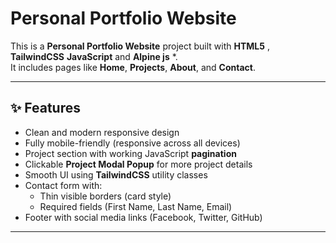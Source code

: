 # Personal Portfolio Website

This is a **Personal Portfolio Website** project built with **HTML5** , **TailwindCSS** **JavaScript** and **Alpine js** *.  
It includes pages like **Home**, **Projects**, **About**, and **Contact**.

---

## ✨ Features

- Clean and modern responsive design
- Fully mobile-friendly (responsive across all devices)
- Project section with working JavaScript **pagination**
- Clickable **Project Modal Popup** for more project details
- Smooth UI using **TailwindCSS** utility classes
- Contact form with:
  - Thin visible borders (card style)
  - Required fields (First Name, Last Name, Email)
- Footer with social media links (Facebook, Twitter, GitHub)

---
